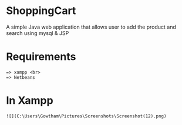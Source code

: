 # ShoppingCart
A simple Java web application that allows user to add the product and search using mysql &amp; JSP
# Requirements
    => xampp <br>
    => Netbeans
 # In Xampp
    ![](C:\Users\Gowtham\Pictures\Screenshots\Screenshot(12).png)
    
 
